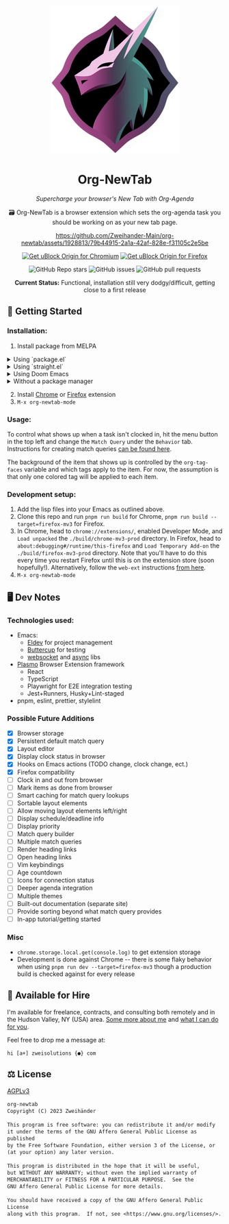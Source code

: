 <div align="center">
	<img src="./assets/icon-300x300-min.png" alt="Org-NewTab Logo" width="300" />

# Org-NewTab

_Supercharge your browser's New Tab with Org-Agenda_

🗃️ Org-NewTab is a browser extension which sets the org-agenda task you should be working on as your new tab page.

https://github.com/Zweihander-Main/org-newtab/assets/1928813/79b44915-2a1a-42af-828e-f31105c2e5be

<p align="center">
	<a href="https://chrome.google.com/webstore/detail/org-newtab/ojpofmnbleffgacihnocmcaefbmehehj"><img src="https://user-images.githubusercontent.com/585534/107280622-91a8ea80-6a26-11eb-8d07-77c548b28665.png" alt="Get uBlock Origin for Chromium"></a>
	<a href="https://addons.mozilla.org/en-US/firefox/addon/org-newtab/"><img src="https://user-images.githubusercontent.com/585534/107280546-7b9b2a00-6a26-11eb-8f9f-f95932f4bfec.png" alt="Get uBlock Origin for Firefox"></a>
</p>

![GitHub Repo stars](https://img.shields.io/github/stars/Zweihander-Main/org-newtab?style=for-the-badge&color=ae5a95)
![GitHub issues](https://img.shields.io/github/issues/Zweihander-Main/org-newtab?style=for-the-badge&color=ae5a95)
![GitHub pull requests](https://img.shields.io/github/issues-pr/Zweihander-Main/org-newtab?style=for-the-badge&color=ae5a95)

**Current Status:** Functional, installation still very dodgy/difficult, getting close to a first release

</div>

## 🚀 Getting Started

### Installation:

1. Install package from MELPA
 <details>
 <summary>Using `package.el`</summary>

You can install `org-newtab` from [MELPA](https://melpa.org/) or [MELPA
Stable](https://stable.melpa.org/) using `package.el`:

```
M-x package-install RET org-newtab RET
```

</details>

<details>
<summary>Using `straight.el`</summary>

Installation from MELPA or MELPA Stable using `straight.el`:

```emacs-lisp
(straight-use-package 'org-newtab)
```

Or with `use-package`:

```emacs-lisp
(use-package org-newtab
  :straight t
  ...)
```

If you need to install the package directly from the source repository, instead
of from MELPA, the next sample shows how to do so:

```emacs-lisp
(use-package org-newtab
  :straight (:host github :repo "Zweihander-Main/org-newtab"
             :files (:defaults))
  ...)
```

If you plan to use your own local fork for the development and contribution, the
next sample will get you there:

```emacs-lisp
(use-package org-newtab
  :straight (:local-repo "/path/to/org-newtab-fork"
             :files (:defaults)
             :build (:not compile))
  ...)
```

</details>

<details>
<summary>Using Doom Emacs</summary>

```emacs-lisp
(package! org-newtab)
```

With the next sample you can install the package directly from the source
repository:

```emacs-lisp
(package! org-roam
  :recipe (:host github :repo "Zweihander-Main/org-newtab"
           :files (:defaults)))
```

And if you plan to use your own local fork for the development or contribution,
the next sample will get you there:

```emacs-lisp
(package! org-roam
  :recipe (:local-repo "/path/to/org-newtab-fork"
           :files (:defaults)
           :build (:not compile)))
```

</details>

<details>
<summary>Without a package manager</summary>

Uou will need to ensure that you have all the required dependencies. These include:

-   websocket
-   async

After installing the package, you will need to properly setup `load-path` to the
package:

```emacs-lisp
(add-to-list 'load-path "/path/to/org-newtab/lisp/")
```

After which you should be able to resolve `(require 'org-newtab)` call without any
problems.

</details>

2. Install [Chrome](https://chrome.google.com/webstore/detail/org-newtab/ojpofmnbleffgacihnocmcaefbmehehj) or [Firefox](https://addons.mozilla.org/en-US/firefox/addon/org-newtab/) extension
3. `M-x org-newtab-mode`

### Usage:

To control what shows up when a task isn't clocked in, hit the menu button in the top left and change the `Match Query` under the `Behavior` tab. Instructions for creating match queries [can be found here](https://orgmode.org/manual/Matching-tags-and-properties.html).

The background of the item that shows up is controlled by the `org-tag-faces` variable and which tags apply to the item. For now, the assumption is that only one colored tag will be applied to each item.

### Development setup:

1. Add the lisp files into your Emacs as outlined above.
2. Clone this repo and run `pnpm run build` for Chrome, `pnpm run build --target=firefox-mv3` for Firefox.
3. In Chrome, head to `chrome://extensions/`, enabled Developer Mode, and `Load unpacked` the `./build/chrome-mv3-prod` directory.
   In Firefox, head to `about:debugging#/runtime/this-firefox` and `Load Temporary Add-on` the `./build/firefox-mv3-prod` directory. Note that you'll have to do this every time you restart Firefox until this is on the extension store (soon hopefully!). Alternatively, follow the `web-ext` instructions [from here](https://stackoverflow.com/questions/62237202/firefox-add-ons-how-to-install-my-own-local-add-on-extension-permanently-in-f).
4. `M-x org-newtab-mode`

## 🖥️ Dev Notes

### Technologies used:

-   Emacs:
    -   [Eldev](https://github.com/emacs-eldev/eldev) for project management
    -   [Buttercup](https://github.com/jorgenschaefer/emacs-buttercup/) for testing
    -   [websocket](https://github.com/ahyatt/emacs-websocket) and [async](https://github.com/jwiegley/emacs-async) libs
-   [Plasmo](https://www.plasmo.com/) Browser Extension framework
    -   React
    -   TypeScript
    -   Playwright for E2E integration testing
    -   Jest+Runners, Husky+Lint-staged
-   pnpm, eslint, prettier, stylelint

### Possible Future Additions

-   [x] Browser storage
-   [x] Persistent default match query
-   [x] Layout editor
-   [x] Display clock status in browser
-   [x] Hooks on Emacs actions (TODO change, clock change, ect.)
-   [x] Firefox compatibility
-   [ ] Clock in and out from browser
-   [ ] Mark items as done from browser
-   [ ] Smart caching for match query lookups
-   [ ] Sortable layout elements
-   [ ] Allow moving layout elements left/right
-   [ ] Display schedule/deadline info
-   [ ] Display priority
-   [ ] Match query builder
-   [ ] Multiple match queries
-   [ ] Render heading links
-   [ ] Open heading links
-   [ ] Vim keybindings
-   [ ] Age countdown
-   [ ] Icons for connection status
-   [ ] Deeper agenda integration
-   [ ] Multiple themes
-   [ ] Built-out documentation (separate site)
-   [ ] Provide sorting beyond what match query provides
-   [ ] In-app tutorial/getting started

### Misc

-   `chrome.storage.local.get(console.log)` to get extension storage
-   Development is done against Chrome -- there is some flaky behavior when using `pnpm run dev --target=firefox-mv3` though a production build is checked against for every release

## 💼 Available for Hire

I'm available for freelance, contracts, and consulting both remotely and in the Hudson Valley, NY (USA) area. [Some more about me](https://www.zweisolutions.com/about.html) and [what I can do for you](https://www.zweisolutions.com/services.html).

Feel free to drop me a message at:

```
hi [a+] zweisolutions {●} com
```

## ⚖️ License

[AGPLv3](./LICENSE)

    org-newtab
    Copyright (C) 2023 Zweihänder

    This program is free software: you can redistribute it and/or modify
    it under the terms of the GNU Affero General Public License as published
    by the Free Software Foundation, either version 3 of the License, or
    (at your option) any later version.

    This program is distributed in the hope that it will be useful,
    but WITHOUT ANY WARRANTY; without even the implied warranty of
    MERCHANTABILITY or FITNESS FOR A PARTICULAR PURPOSE.  See the
    GNU Affero General Public License for more details.

    You should have received a copy of the GNU Affero General Public License
    along with this program.  If not, see <https://www.gnu.org/licenses/>.
